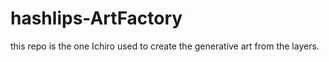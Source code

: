 # hashlips-ArtFactory
this repo is the one Ichiro used to create the generative art from the layers. 

